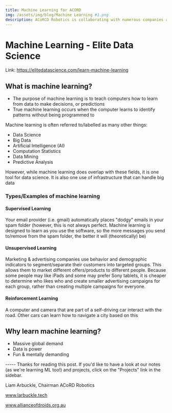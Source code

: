 ```yaml
---
title: Machine Learning for ACORD
img: /assets/img/blog/Machine Learning #1.png
description: ACoRCD Robotics is collaborating with numerous companies and organisations to create software with high-level machine learning capabilities. Here's how we're doing it!
---
```




# Machine Learning - Elite Data Science

Link: https://elitedatascience.com/learn-machine-learning



## What is machine learning?

* The purpose of machine learning is to teach computers how to learn from data to make decisions, or predictions
* True machine learning occurs when the computer learns to identify patterns without being programmed to

Machine learning is often referred to/labelled as many other things:

* Data Science
* Big Data
* Artificial Intelligence (AI)
* Computation Statistics
* Data Mining
* Predictive Analysis

However, while machine learning does overlap with these fields, it is one tool for data science. It is also one use of infrastructure that can handle big data

### Types/Examples of machine learning

#### Supervised Learning

Your email provider (i.e. gmail) automatically places "dodgy" emails in your spam folder (however, this is not always perfect. Machine learning is designed to learn as you use the software, so the more messages you send to/remove from the spam folder, the better it will (theoretically) be)

#### Unsupervised Learning

Marketing & advertising companies use behavior and demographic indicators to segment/separate their customers into targeted groups. This allows them to market different offers/products to different people. Because some people may like iPads and some may prefer Sony tablets, it is cheaper to determine who likes who and create smaller advertising campaigns for each group, rather than creating multiple campaigns for everyone.

#### Reinforcement Learning

A computer and camera that are part of a self-driving car interact with the road. Other cars can learn how to navigate a city based on this



## Why learn machine learning?

* Massive global demand
* Data is power
* Fun & mentally demanding



----- Thanks for reading this post. If you'd like to have a look at our notes (as we're learning ML too!) and projects, click on the "Projects" link in the sidebar. 

Liam Arbuckle, Chairman ACoRD Robotics

www.larbuckle.tech

www.allianceofdroids.org.au
